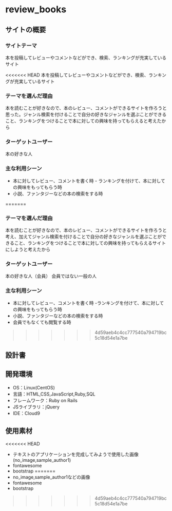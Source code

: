# review_books

## サイトの概要
### サイトテーマ
本を投稿してレビューやコメントなどができ、検索、ランキングが充実しているサイト

<<<<<<< HEAD
本を投稿してレビューやコメントなどができ、検索、ランキングが充実しているサイト

### テーマを選んだ理由
本を読むことが好きなので、本のレビュー、コメントができるサイトを作ろうと思った。ジャンル検索を付けることで自分の好きなジャンルを選ぶことができること、ランキングをつけることで本に対しての興味を持ってもらえると考えたから

### ターゲットユーザー

本の好きな人
### 主な利用シーン
- 本に対してレビュー、コメントを書く時 - ランキングを付けて、本に対しての興味をもってもらう時
- 小説、ファンタジーなどの本の検索をする時

=======

### テーマを選んだ理由
本を読むことが好きなので、本のレビュー、コメントができるサイトを作ろうと考え、加えてジャンル検索を付けることで自分の好きなジャンルを選ぶことができること、ランキングをつけることで本に対しての興味を持ってもらえるサイトにしようと考えたから

### ターゲットユーザー
本の好きな人（会員）
会員ではない一般の人
### 主な利用シーン
- 本に対してレビュー、コメントを書く時
-ランキングを付けて、本に対しての興味をもってもらう時
- 小説、ファンタジーなどの本の検索をする時
-  会員でもなくても閲覧する時
>>>>>>> 4d59aeb4c4cc777540a794719bc5c18d54e1a7be
## 設計書


## 開発環境
- OS：Linux(CentOS)
- 言語：HTML,CSS,JavaScript,Ruby,SQL
- フレームワーク：Ruby on Rails
- JSライブラリ：jQuery
- IDE：Cloud9

## 使用素材
<<<<<<< HEAD
- テキストのアプリケーションを完成してみようで使用した画像(no_image,sample_author1)
- fontawesome
- bootstrap
=======
- no_image,sample_author1などの画像
- fontawesome
- bootstrap
>>>>>>> 4d59aeb4c4cc777540a794719bc5c18d54e1a7be
